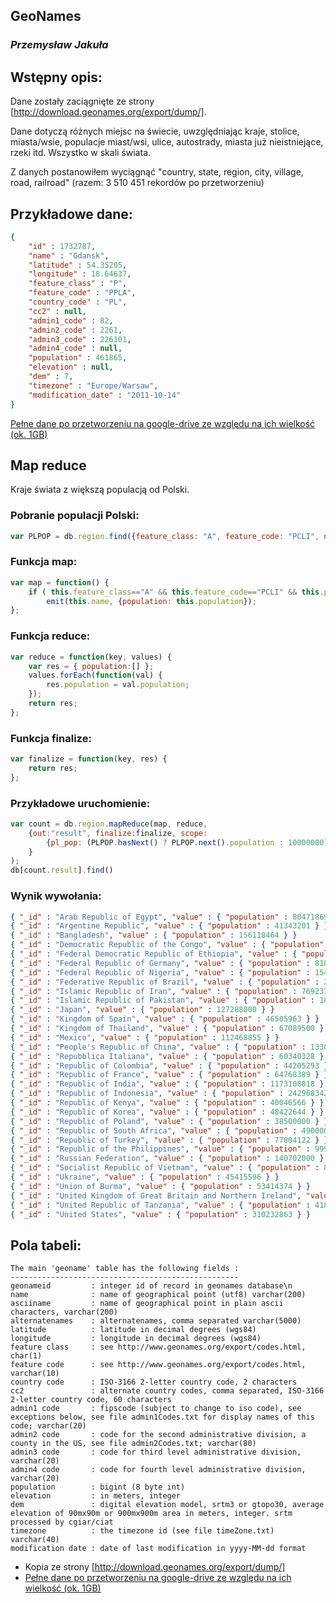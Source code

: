 ## GeoNames

### *Przemysław Jakuła*

## Wstępny opis:

Dane zostały zaciągnięte ze strony [http://download.geonames.org/export/dump/]. 

Dane dotyczą różnych miejsc na świecie, uwzględniając kraje, stolice, miasta/wsie, populacje miast/wsi, ulice, autostrady, miasta już nieistniejące, rzeki itd. Wszystko w skali świata.

Z danych postanowiłem wyciągnąć "country, state, region, city, village, road, railroad" (razem: 3 510 451 rekordów po przetworzeniu)

## Przykładowe dane:
```json
{
	"id" : 1732787,
	"name" : "Gdansk",
	"latitude" : 54.35205,
	"longitude" : 18.64637,
	"feature_class" : "P",
	"feature_code" : "PPLA",
	"country_code" : "PL",
	"cc2" : null,
	"admin1_code" : 82,
	"admin2_code" : 2261,
	"admin3_code" : 226101,
	"admin4_code" : null,
	"population" : 461865,
	"elevation" : null,
	"dem" : 7,
	"timezone" : "Europe/Warsaw",
	"modification_date" : "2011-10-14"
}
```

[Pełne dane po przetworzeniu na google-drive ze względu na ich wielkość (ok. 1GB)](https://drive.google.com/folderview?id=0B4yVP4J-xy3wLTRtNXA1U244Y0E&usp=sharing)

## Map reduce

Kraje świata z większą populacją od Polski.

### Pobranie populacji Polski:
```js
var PLPOP = db.region.find({feature_class: "A", feature_code: "PCLI", name: "Republic of Poland"});
```
### Funkcja map:
```js
var map = function() {
	if ( this.feature_class=="A" && this.feature_code=="PCLI" && this.population>=pl_pop)
		emit(this.name, {population: this.population});
};
```
### Funkcja reduce:
```js
var reduce = function(key, values) {
	var res = { population:[] };
	values.forEach(function(val) {
		res.population = val.population;
	});
	return res;
};
```
### Funkcja finalize:
```js
var finalize = function(key, res) {
	return res;
};
```
### Przykładowe uruchomienie:
```js
var count = db.region.mapReduce(map, reduce, 
	{out:"result", finalize:finalize, scope: 
		{pl_pop: (PLPOP.hasNext() ? PLPOP.next().population : 10000000)} 
	} 
);
db[count.result].find()
```

### Wynik wywołania:
```json
{ "_id" : "Arab Republic of Egypt", "value" : { "population" : 80471869 } }
{ "_id" : "Argentine Republic", "value" : { "population" : 41343201 } }
{ "_id" : "Bangladesh", "value" : { "population" : 156118464 } }
{ "_id" : "Democratic Republic of the Congo", "value" : { "population" : 70916439 } }
{ "_id" : "Federal Democratic Republic of Ethiopia", "value" : { "population" : 88013491 } }
{ "_id" : "Federal Republic of Germany", "value" : { "population" : 81802257 } }
{ "_id" : "Federal Republic of Nigeria", "value" : { "population" : 154000000 } }
{ "_id" : "Federative Republic of Brazil", "value" : { "population" : 201103330 } }
{ "_id" : "Islamic Republic of Iran", "value" : { "population" : 76923300 } }
{ "_id" : "Islamic Republic of Pakistan", "value" : { "population" : 184404791 } }
{ "_id" : "Japan", "value" : { "population" : 127288000 } }
{ "_id" : "Kingdom of Spain", "value" : { "population" : 46505963 } }
{ "_id" : "Kingdom of Thailand", "value" : { "population" : 67089500 } }
{ "_id" : "Mexico", "value" : { "population" : 112468855 } }
{ "_id" : "People's Republic of China", "value" : { "population" : 1330044000 } }
{ "_id" : "Repubblica Italiana", "value" : { "population" : 60340328 } }
{ "_id" : "Republic of Colombia", "value" : { "population" : 44205293 } }
{ "_id" : "Republic of France", "value" : { "population" : 64768389 } }
{ "_id" : "Republic of India", "value" : { "population" : 1173108018 } }
{ "_id" : "Republic of Indonesia", "value" : { "population" : 242968342 } }
{ "_id" : "Republic of Kenya", "value" : { "population" : 40046566 } }
{ "_id" : "Republic of Korea", "value" : { "population" : 48422644 } }
{ "_id" : "Republic of Poland", "value" : { "population" : 38500000 } }
{ "_id" : "Republic of South Africa", "value" : { "population" : 49000000 } }
{ "_id" : "Republic of Turkey", "value" : { "population" : 77804122 } }
{ "_id" : "Republic of the Philippines", "value" : { "population" : 99900177 } }
{ "_id" : "Russian Federation", "value" : { "population" : 140702000 } }
{ "_id" : "Socialist Republic of Vietnam", "value" : { "population" : 89571130 } }
{ "_id" : "Ukraine", "value" : { "population" : 45415596 } }
{ "_id" : "Union of Burma", "value" : { "population" : 53414374 } }
{ "_id" : "United Kingdom of Great Britain and Northern Ireland", "value" : { "population" : 62348447 } }
{ "_id" : "United Republic of Tanzania", "value" : { "population" : 41892895 } }
{ "_id" : "United States", "value" : { "population" : 310232863 } }
```

## Pola tabeli:

```
The main 'geoname' table has the following fields :
---------------------------------------------------
geonameid         : integer id of record in geonames database\n
name              : name of geographical point (utf8) varchar(200)
asciiname         : name of geographical point in plain ascii characters, varchar(200)
alternatenames    : alternatenames, comma separated varchar(5000)
latitude          : latitude in decimal degrees (wgs84)
longitude         : longitude in decimal degrees (wgs84)
feature class     : see http://www.geonames.org/export/codes.html, char(1)
feature code      : see http://www.geonames.org/export/codes.html, varchar(10)
country code      : ISO-3166 2-letter country code, 2 characters
cc2               : alternate country codes, comma separated, ISO-3166 2-letter country code, 60 characters
admin1 code       : fipscode (subject to change to iso code), see exceptions below, see file admin1Codes.txt for display names of this code; varchar(20)
admin2 code       : code for the second administrative division, a county in the US, see file admin2Codes.txt; varchar(80)
admin3 code       : code for third level administrative division, varchar(20)
admin4 code       : code for fourth level administrative division, varchar(20)
population        : bigint (8 byte int)
elevation         : in meters, integer
dem               : digital elevation model, srtm3 or gtopo30, average elevation of 90mx90m or 900mx900m area in meters, integer. srtm processed by cgiar/ciat
timezone          : the timezone id (see file timeZone.txt) varchar(40)
modification date : date of last modification in yyyy-MM-dd format
```
* Kopia ze strony [http://download.geonames.org/export/dump/]
* [Pełne dane po przetworzeniu na google-drive ze względu na ich wielkość (ok. 1GB)](https://drive.google.com/folderview?id=0B4yVP4J-xy3wLTRtNXA1U244Y0E&usp=sharing)

